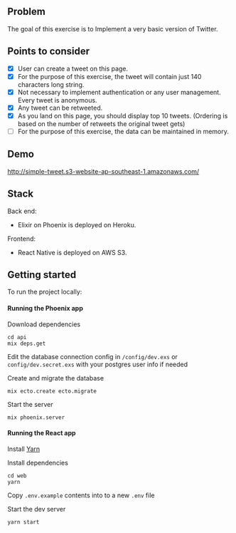 ## Problem

The goal of this exercise is to Implement a very basic version of Twitter. 

## Points to consider

- [x] User can create a tweet on this page.
- [x] For the purpose of this exercise, the tweet will contain just 140 characters long string. 
- [x] Not necessary to implement authentication or any user management. Every tweet is anonymous.
- [x] Any tweet can be retweeted. 
- [x] As you land on this page, you should display top 10 tweets. (Ordering is based on the number of retweets the original tweet gets) 
- [ ] For the purpose of this exercise, the data can be maintained in memory. 

## Demo

http://simple-tweet.s3-website-ap-southeast-1.amazonaws.com/

## Stack

Back end:
- Elixir on Phoenix is deployed on Heroku.

Frontend:
- React Native is deployed on AWS S3.

## Getting started

To run the project locally:

#### Running the Phoenix app

Download dependencies

```
cd api
mix deps.get
```

Edit the database connection config in `/config/dev.exs` or `config/dev.secret.exs`
with your postgres user info if needed

Create and migrate the database

```
mix ecto.create ecto.migrate
```

Start the server

```
mix phoenix.server
```

#### Running the React app

Install [Yarn](https://github.com/yarnpkg/yarn)

Install dependencies

```
cd web
yarn
```

Copy `.env.example` contents into to a new `.env` file

Start the dev server

```
yarn start
```
